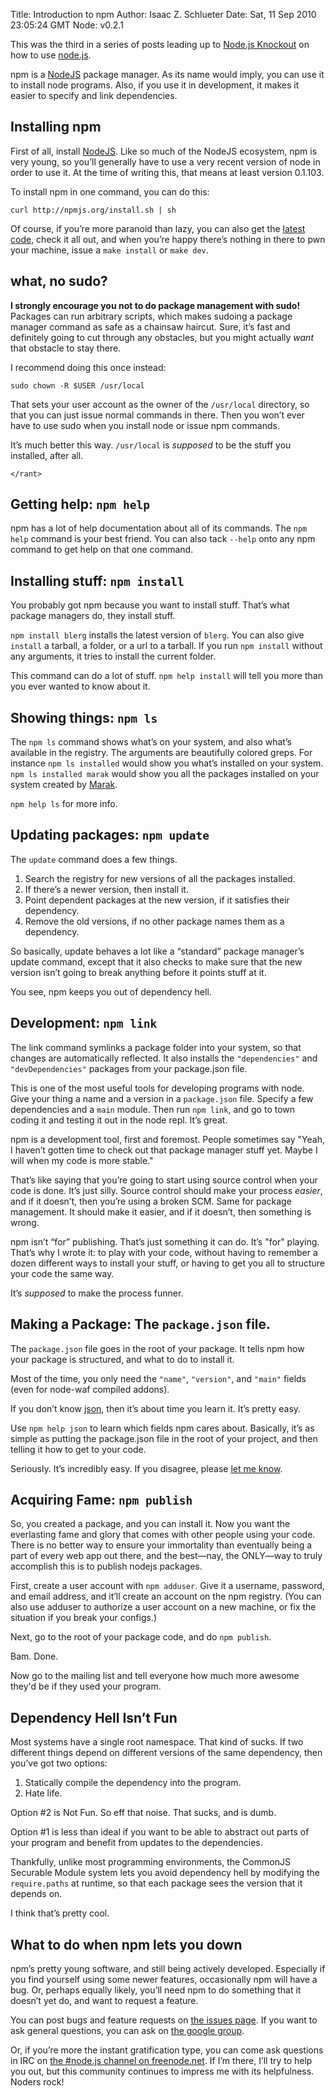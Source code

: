 Title: Introduction to npm
Author: Isaac Z. Schlueter
Date: Sat, 11 Sep 2010 23:05:24 GMT
Node: v0.2.1

This was the third in a series of posts leading up to
[Node.js Knockout][] on how to use [node.js][].

npm is a [NodeJS][node.js] package manager. As its name would
imply, you can use it to install node programs. Also, if you use it
in development, it makes it easier to specify and link
dependencies.

## Installing npm

First of all, install [NodeJS][node.js]. Like so much of the NodeJS
ecosystem, npm is very young, so you’ll generally have to use a
very recent version of node in order to use it. At the time of
writing this, that means at least version 0.1.103.

To install npm in one command, you can do this:

    curl http://npmjs.org/install.sh | sh

Of course, if you’re more paranoid than lazy, you can also get the
[latest code][], check it all out, and when you’re happy there’s
nothing in there to pwn your machine, issue a `make install` or
`make dev`.

## what, no sudo?

**I strongly encourage you not to do package management with sudo!**
Packages can run arbitrary scripts, which makes sudoing a package
manager command as safe as a chainsaw haircut. Sure, it’s fast and
definitely going to cut through any obstacles, but you might
actually *want* that obstacle to stay there.

I recommend doing this once instead:

    sudo chown -R $USER /usr/local

That sets your user account as the owner of the `/usr/local`
directory, so that you can just issue normal commands in there.
Then you won’t ever have to use sudo when you install node or issue
npm commands.

It’s much better this way. `/usr/local` is *supposed* to be the
stuff you installed, after all.

`</rant>`

## Getting help: `npm help`

npm has a lot of help documentation about all of its commands. The
`npm help` command is your best friend. You can also tack `--help`
onto any npm command to get help on that one command.

## Installing stuff: `npm install`

You probably got npm because you want to install stuff. That’s what
package managers do, they install stuff.

`npm install blerg` installs the latest version of `blerg`. You can
also give `install` a tarball, a folder, or a url to a tarball. If
you run `npm install` without any arguments, it tries to install
the current folder.

This command can do a lot of stuff. `npm help install` will tell
you more than you ever wanted to know about it.

## Showing things: `npm ls`

The `npm ls` command shows what’s on your system, and also what’s
available in the registry. The arguments are beautifully colored
greps. For instance `npm ls installed` would show you what’s
installed on your system. `npm ls installed marak` would show you
all the packages installed on your system created by [Marak][].

`npm help ls` for more info.

## Updating packages: `npm update`

The `update` command does a few things.

1.  Search the registry for new versions of all the packages
    installed.
2.  If there’s a newer version, then install it.
3.  Point dependent packages at the new version, if it satisfies
    their dependency.
4.  Remove the old versions, if no other package names them as a
    dependency.

So basically, update behaves a lot like a “standard” package
manager’s update command, except that it also checks to make sure
that the new version isn’t going to break anything before it points
stuff at it.

You see, npm keeps you out of dependency hell.

## Development: `npm link`

The link command symlinks a package folder into your system, so
that changes are automatically reflected. It also installs the
`"dependencies"` and `"devDependencies"` packages from your
package.json file.

This is one of the most useful tools for developing programs with
node. Give your thing a name and a version in a `package.json`
file. Specify a few dependencies and a `main` module. Then run
`npm link`, and go to town coding it and testing it out in the node
repl. It’s great.

npm is a development tool, first and foremost. People sometimes say
"Yeah, I haven’t gotten time to check out that package manager
stuff yet. Maybe I will when my code is more stable."

That’s like saying that you’re going to start using source control
when your code is done. It’s just silly. Source control should make
your process *easier*, and if it doesn’t, then you’re using a
broken SCM. Same for package management. It should make it easier,
and if it doesn’t, then something is wrong.

npm isn’t “for” publishing. That’s just something it can do. It’s
"for" playing. That’s why I wrote it: to play with your code,
without having to remember a dozen different ways to install your
stuff, or having to get you all to structure your code the same
way.

It’s *supposed* to make the process funner.

## Making a Package: The `package.json` file.

The `package.json` file goes in the root of your package. It tells
npm how your package is structured, and what to do to install it.

Most of the time, you only need the `"name"`, `"version"`, and
`"main"` fields (even for node-waf compiled addons).

If you don’t know [json][], then it’s about time you learn it. It’s
pretty easy.

Use `npm help json` to learn which fields npm cares about.
Basically, it’s as simple as putting the package.json file in the
root of your project, and then telling it how to get to your code.

Seriously. It’s incredibly easy. If you disagree, please
[let me know][].

## Acquiring Fame: `npm publish`

So, you created a package, and you can install it. Now you want the
everlasting fame and glory that comes with other people using your
code. There is no better way to ensure your immortality than
eventually being a part of every web app out there, and the
best—nay, the ONLY—way to truly accomplish this is to publish
nodejs packages.

First, create a user account with `npm adduser`. Give it a
username, password, and email address, and it’ll create an account
on the npm registry. (You can also use adduser to authorize a user
account on a new machine, or fix the situation if you break your
configs.)

Next, go to the root of your package code, and do `npm publish`.

Bam. Done.

Now go to the mailing list and tell everyone how much more awesome
they'd be if they used your program.

## Dependency Hell Isn’t Fun

Most systems have a single root namespace. That kind of sucks. If
two different things depend on different versions of the same
dependency, then you’ve got two options:

1.  Statically compile the dependency into the program.
2.  Hate life.

Option \#2 is Not Fun. So eff that noise. That sucks, and is dumb.

Option \#1 is less than ideal if you want to be able to abstract
out parts of your program and benefit from updates to the
dependencies.

Thankfully, unlike most programming environments, the CommonJS
Securable Module system lets you avoid dependency hell by modifying
the `require.paths` at runtime, so that each package sees the
version that it depends on.

I think that’s pretty cool.

## What to do when npm lets you down

npm’s pretty young software, and still being actively developed.
Especially if you find yourself using some newer features,
occasionally npm will have a bug. Or, perhaps equally likely,
you’ll need npm to do something that it doesn’t yet do, and want to
request a feature.

You can post bugs and feature requests on [the issues page][]. If
you want to ask general questions, you can ask on
[the google group][].

Or, if you’re more the instant gratification type, you can come ask
questions in IRC on [the #node.js channel on freenode.net][]. If
I’m there, I’ll try to help you out, but this community continues
to impress me with its helpfulness. Noders rock!

  [Countdown to Knockout: Post 3 - Introduction to npm]: http://nodeknockout.posterous.com/countdown-to-knockout-post-3-introduction-to
  [Node.js Knockout]: http://nodeknockout.com/
  [node.js]: http://nodejs.org/
  [npm]: http://npmjs.org
  [Node.js Knockout judge]: http://nodeknockout.com/judging#isaac_schlueter
  [latest code]: http://github.com/isaacs/npm
  [Marak]: http://jimbastard.com/
  [json]: http://json.org/
  [let me know]: mailto:i@izs.me
  [the issues page]: http://github.com/isaacs/npm/issues
  [the google group]: http://groups.google.com/group/npm-
  [the #node.js channel on freenode.net]: irc://irc.freenode.net/#node.js
